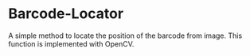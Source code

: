 # Barcode-Locator

A simple method to locate the position of the barcode from image.
This function is implemented with OpenCV.
